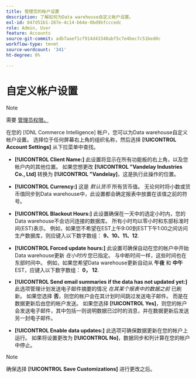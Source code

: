 ```yaml
---
title: 管理您的帐户设置
description: 了解如何为Data warehouse自定义帐户设置。
exl-id: 847d51b1-287e-4c14-b64e-0bd9bfcccedc
role: Admin, User
feature: Accounts
source-git-commit: adb7aaef1cf914d43348abf5c7e4bec7c51bed0c
workflow-type: tm+mt
source-wordcount: '341'
ht-degree: 0%

---
```


# 自定义帐户设置

>[!NOTE]
>
>需要 [管理员权限。](../../administrator/user-management/user-management.md)

在您的 [!DNL Commerce Intelligence] 帐户，您可以为Data warehouse自定义帐户设置。 选择位于任何屏幕右上角的组织名称，然后选择 **[!UICONTROL Account Settings]** 从下拉菜单中查找。

* **[!UICONTROL Client Name:]** 此设置将显示在所有功能板的右上角，以及您帐户内的其他位置。 如果您想更改 **[!UICONTROL "Vandelay Industries Co., Ltd]** 转换为 **[!UICONTROL "Vandelay]**，这是执行此操作的位置。

* **[!UICONTROL Currency:]** 这是 *默认货币* 所有货币值。 无论何时将小数或货币值同步到Data warehouse中，此设置都会确定报表中放置在该值之前的符号。

* **[!UICONTROL Blackout Hours:]** 此设置确保在一天中的选定小时内，您的Data warehouse不会访问连接的数据库。 所有小时均以零小时和东部标准时间(EST)表示。 例如，如果您不希望在EST上午9:00到EST下午1:00之间访问生产数据库，则应键入以下数字数组： **9、10、11、12**.

* **[!UICONTROL Forced update hours:]** 此设置可确保自动在您的帐户中开始Data warehouse更新 *在小时内* 您已指定。 与中断时间一样，这些时间也在东部时间中。 例如，如果您希望Data warehouse更新自动从 **午夜** 和 **中午** EST，应键入以下数字数组： **0， 12**.

* **[!UICONTROL Send email summaries if the data has not updated yet:]** 此选项管理计划发送电子邮件摘要的情况 *在其某个报表中的数据之前* 已刷新。 如果您选择 **否**，则您的帐户会在其计划时间跳过发送电子邮件。 而是在数据更新后由您的帐户发送。 如果您选择 **[!UICONTROL Yes]**，则您的帐户会发送电子邮件，其中包括一则说明数据已过时的消息，并在数据更新后发送另一封电子邮件。

* **[!UICONTROL Enable data updates:]** 此选项可确保数据更新在您的帐户上运行。 如果将设置更改为 **[!UICONTROL No]**，数据同步和列计算在您的帐户中停止。

>[!NOTE]
>
>确保选择 **[!UICONTROL Save Customizations]** 进行更改之后。

